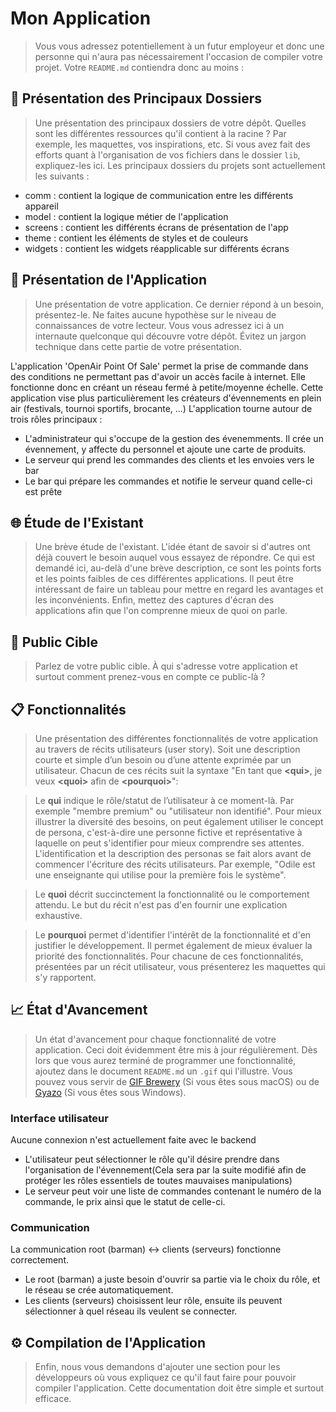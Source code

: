 # Mon Application

> Vous vous adressez potentiellement à un futur employeur et donc une personne qui n'aura pas nécessairement l'occasion de compiler votre projet. Votre `README.md` contiendra donc au moins :

## 📁 Présentation des Principaux Dossiers

> Une présentation des principaux dossiers de votre dépôt. Quelles sont les différentes ressources qu'il contient à la racine ? Par exemple, les maquettes, vos inspirations, etc. Si vous avez fait des efforts quant à l'organisation de vos fichiers dans le dossier `lib`, expliquez-les ici.
Les principaux dossiers du projets sont actuellement les suivants :
- comm : contient la logique de communication entre les différents appareil
- model : contient la logique métier de l'application
- screens : contient les différents écrans de présentation de l'app
- theme : contient les éléments de styles et de couleurs
- widgets : contient les widgets réapplicable sur différents écrans

## 🚀 Présentation de l'Application

> Une présentation de votre application. Ce dernier répond à un besoin, présentez-le. Ne faites aucune hypothèse sur le niveau de connaissances de votre lecteur. Vous vous adressez ici à un internaute quelconque qui découvre votre dépôt. Évitez un jargon technique dans cette partie de votre présentation.

L'application 'OpenAir Point Of Sale' permet la prise de commande dans des conditions ne permettant pas d'avoir un accès facile à internet. Elle fonctionne donc en créant un réseau fermé à petite/moyenne échelle. Cette application vise plus particulièrement les créateurs d'évennements en plein air (festivals, tournoi sportifs, brocante, ...)
L'application tourne autour de trois rôles principaux :
- L'administrateur qui s'occupe de la gestion des évenemments. Il crée un évennement, y affecte du personnel et ajoute une carte de produits.
- Le serveur qui prend les commandes des clients et les envoies vers le bar
- Le bar qui prépare les commandes et notifie le serveur quand celle-ci est prête

## 🌐 Étude de l'Existant

> Une brève étude de l'existant. L'idée étant de savoir si d'autres ont déjà couvert le besoin auquel vous essayez de répondre. Ce qui est demandé ici, au-delà d'une brève description, ce sont les points forts et les points faibles de ces différentes applications. Il peut être intéressant de faire un tableau pour mettre en regard les avantages et les inconvénients. Enfin, mettez des captures d'écran des applications afin que l'on comprenne mieux de quoi on parle.

## 🎯 Public Cible

> Parlez de votre public cible. À qui s'adresse votre application et surtout comment prenez-vous en compte ce public-là ?

## 📋 Fonctionnalités

> Une présentation des différentes fonctionnalités de votre application au travers de récits utilisateurs (user story). Soit une description courte et simple d’un besoin ou d’une attente exprimée par un utilisateur. Chacun de ces récits suit la syntaxe "En tant que **&lt;qui&gt;**, je veux **&lt;quoi&gt;** afin de **&lt;pourquoi&gt;**":

> Le **qui** indique le rôle/statut de l’utilisateur à ce moment-là. Par exemple "membre premium" ou "utilisateur non identifié". Pour mieux illustrer la diversité des besoins, on peut également utiliser le concept de persona, c'est-à-dire une personne fictive et représentative à laquelle on peut s'identifier pour mieux comprendre ses attentes. L'identification et la description des personas se fait alors avant de commencer l'écriture des récits utilisateurs. Par exemple, "Odile est une enseignante qui utilise pour la première fois le système".

> Le **quoi** décrit succinctement la fonctionnalité ou le comportement attendu. Le but du récit n'est pas d'en fournir une explication exhaustive.

> Le **pourquoi** permet d'identifier l'intérêt de la fonctionnalité et d'en justifier le développement. Il permet également de mieux évaluer la priorité des fonctionnalités. Pour chacune de ces fonctionnalités, présentées par un récit utilisateur, vous présenterez les maquettes qui s'y rapportent.

## 📈 État d'Avancement

>  Un état d'avancement pour chaque fonctionnalité de votre application. Ceci doit évidemment être mis à jour régulièrement. Dès lors que vous aurez terminé de programmer une fonctionnalité, ajoutez dans le document `README.md` un `.gif` qui l'illustre. Vous pouvez vous servir de [GIF Brewery](https://apps.apple.com/us/app/gif-brewery-3-by-gfycat/id1081413713?mt=12) (Si vous êtes sous macOS) ou de [Gyazo](https://gyazo.com) (Si vous êtes sous Windows).

### Interface utilisateur

Aucune connexion n'est actuellement faite avec le backend

- L'utilisateur peut sélectionner le rôle qu'il désire prendre dans l'organisation de l'évennement(Cela sera par la suite modifié afin de protéger les rôles essentiels de toutes mauvaises manipulations)
- Le serveur peut voir une liste de commandes contenant le numéro de la commande, le prix ainsi que le statut de celle-ci.

### Communication

La communication root (barman) <-> clients (serveurs) fonctionne correctement.  
- Le root (barman) a juste besoin d'ouvrir sa partie via le choix du rôle, et le réseau se crée automatiquement.
- Les clients (serveurs) choisissent leur rôle, ensuite ils peuvent sélectionner à quel réseau ils veulent se connecter.

## ⚙️ Compilation de l'Application

> Enfin, nous vous demandons d'ajouter une section pour les développeurs où vous expliquez ce qu'il faut faire pour pouvoir compiler l'application. Cette documentation doit être simple et surtout efficace.

<!-- vim: set spelllang=fr :-->
